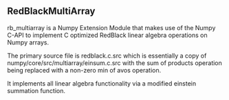 RedBlackMultiArray
------------------

rb_multiarray is a Numpy Extension Module that makes use
of the Numpy C-API to implement C optimized RedBlack linear algebra
operations on Numpy arrays. 

The primary source file is redblack.c.src which is
essentially a copy of numpy/core/src/multiarray/einsum.c.src with
the sum of products operation being replaced with a non-zero min of
avos operation.

It implements all linear algebra functionality via a modified
einstein summation function.